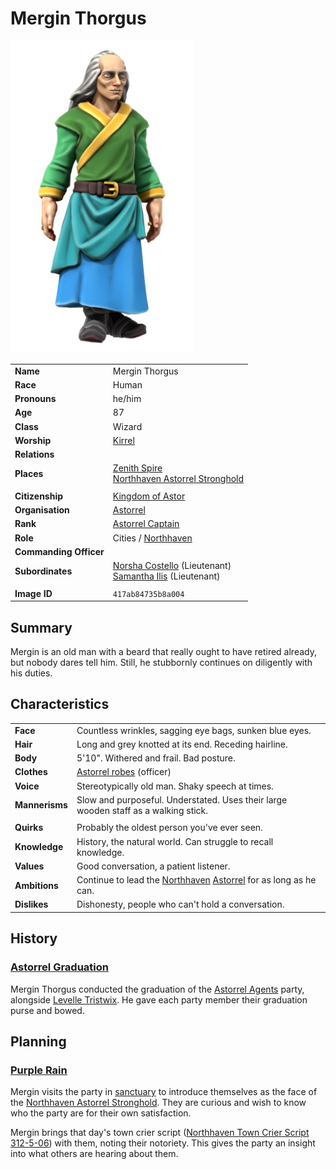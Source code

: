 # Mergin Thorgus

<img src="https://raw.githubusercontent.com/jesskelsall/astarus-images/main/people/portraits/417ab84735b8a004.png" height="500" />

|||
| --- | --- |
| **Name** | Mergin Thorgus | character.3
| **Race** | Human |
| **Pronouns** | he/him |
| **Age** | 87 |
| **Class** | Wizard |
| **Worship** | [Kirrel](../gods/deities/kirrel.md) |
| **Relations** | |
| **Places** | [Zenith Spire](../places/buildings/zenith-spire.md)<br />[Northhaven Astorrel Stronghold](../places/strongholds/northhaven-astorrel-stronghold.md) |
|||
| **Citizenship** | [Kingdom of Astor](../civilisations/kingdom-of-astor/kingdom-of-astor.md) |
| **Organisation** | [Astorrel](../organisations/astorrel/astorrel.md) |
| **Rank** | [Astorrel Captain](../organisations/astorrel/ranks/astorrel-captain.md) |
| **Role** | Cities / [Northhaven](../places/cities/northhaven.md) |
| **Commanding Officer** | |
| **Subordinates** | [Norsha Costello](norsha-costello.md) (Lieutenant)<br />[Samantha Ilis](samantha-ilis.md) (Lieutenant) |
|||
| **Image ID** | `417ab84735b8a004` |

## Summary

Mergin is an old man with a beard that really ought to have retired already, but nobody dares tell him. Still, he stubbornly continues on diligently with his duties.

## Characteristics

| | |
| --- | --- |
| **Face** | Countless wrinkles, sagging eye bags, sunken blue eyes. | characteristics.2
| **Hair** | Long and grey knotted at its end. Receding hairline. |
| **Body** | 5'10". Withered and frail. Bad posture. |
| **Clothes** | [Astorrel robes](../organisations/astorrel/uniforms/astorrel-robes.md) (officer) |
| **Voice** | Stereotypically old man. Shaky speech at times. |
| **Mannerisms** | Slow and purposeful. Understated. Uses their large wooden staff as a walking stick. |
| | |
| **Quirks** | Probably the oldest person you've ever seen. |
| **Knowledge** | History, the natural world. Can struggle to recall knowledge. |
| **Values** | Good conversation, a patient listener. |
| **Ambitions** | Continue to lead the [Northhaven](../places/cities/northhaven.md) [Astorrel](../organisations/astorrel/astorrel.md) for as long as he can. |
| **Dislikes** | Dishonesty, people who can't hold a conversation. |

## History

### [Astorrel Graduation](../storylines/astorrel-graduation.md)

Mergin Thorgus conducted the graduation of the [Astorrel Agents](../campaigns/astorrel-agents/astorrel-agents.md) party, alongside [Levelle Tristwix](levelle-tristwix.md). He gave each party member their graduation purse and bowed.

## Planning

### [Purple Rain](../campaigns/purple-rain/purple-rain.md)

Mergin visits the party in [sanctuary](../organisations/astorrel/sanctuary.md) to introduce themselves as the face of the [Northhaven Astorrel Stronghold](../places/strongholds/northhaven-astorrel-stronghold.md). They are curious and wish to know who the party are for their own satisfaction.

Mergin brings that day's town crier script ([Northhaven Town Crier Script 312-5-06](../papers/letters/northhaven-town-crier-script-312-5-06.md)) with them, noting their notoriety. This gives the party an insight into what others are hearing about them.
